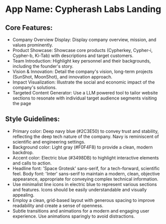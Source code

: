 # **App Name**: Cypherash Labs Landing

## Core Features:

- Company Overview Display: Display company overview, mission, and values prominently.
- Product Showcase: Showcase core products (Cypherkey, Cypher-i, Cypher-b, Ki-Tab) with descriptions and target customers.
- Team Introduction: Highlight key personnel and their backgrounds, including the founder's story.
- Vision & Innovation: Detail the company's vision, long-term projects (SunShot, MoonShot), and innovation approach.
- Impact Visualization: Illustrate the social and economic impact of the company's solutions.
- Targeted Content Generator: Use a LLM powered tool to tailor website sections to resonate with individual target audience segments visiting the page

## Style Guidelines:

- Primary color: Deep navy blue (#2C3E50) to convey trust and stability, reflecting the deep tech nature of the company.  Navy is reminiscent of scientific and engineering settings.
- Background color: Light gray (#F0F4F8) to provide a clean, modern backdrop.
- Accent color: Electric blue (#3498DB) to highlight interactive elements and calls to action.
- Headline font: 'Space Grotesk' sans-serif, for a tech-forward, scientific feel. Body font: 'Inter' sans-serif to maintain a modern, clean, objective appearance, appropriate for conveying complex technical information.
- Use minimalist line icons in electric blue to represent various sections and features. Icons should be easily understandable and visually appealing.
- Employ a clean, grid-based layout with generous spacing to improve readability and create a sense of openness.
- Subtle transitions and animations for a modern and engaging user experience. Use animations sparingly to avoid distractions.
